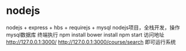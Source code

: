 # nodejs
nodejs + express + hbs + requirejs + mysql
nodejs项目，全栈开发，操作mysql数据库
终端执行 npm install  bower install
npm start
访问地址 http://127.0.0.1:3000/ http://127.0.0.1:3000/course/search 即可运行系统
